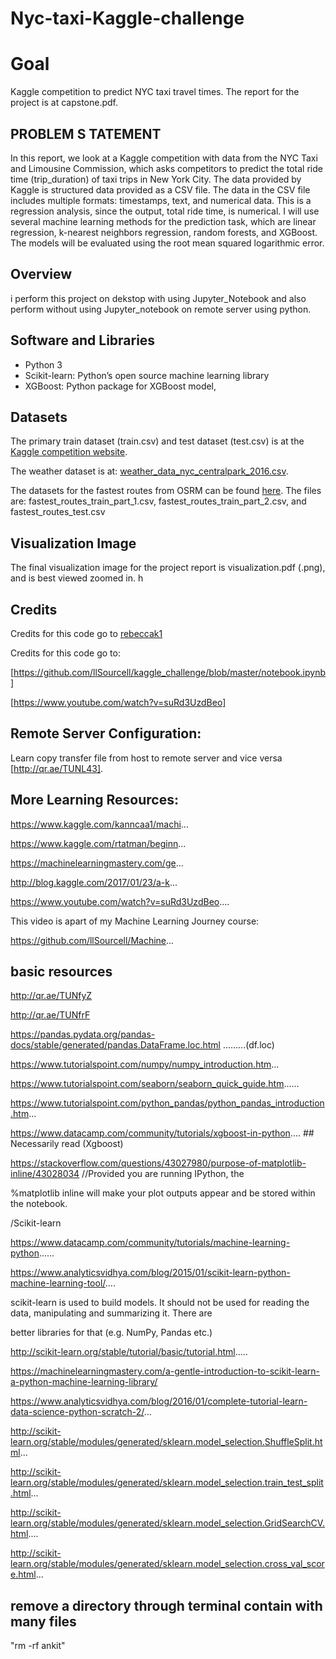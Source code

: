 # Nyc-taxi-Kaggle-challenge

# Goal

Kaggle competition to predict NYC taxi travel times. The report for the project is at capstone.pdf.

## PROBLEM S TATEMENT
In this report, we look at a Kaggle competition with data from the NYC Taxi and
Limousine Commission, which asks competitors to predict the total ride time
(trip_duration) of taxi trips in New York City. The data provided by Kaggle is structured
data provided as a CSV file. The data in the CSV file includes multiple formats: timestamps,
text, and numerical data. This is a regression analysis, since the output, total ride time, is
numerical. I will use  several machine learning methods for the prediction task, which are linear regression, k-nearest neighbors regression, random forests, and XGBoost. The models will be evaluated using the root mean squared logarithmic error.

## Overview

i perform this project on dekstop with using Jupyter_Notebook and also perform  without using Jupyter_notebook  on remote server using python.

## Software and Libraries
- Python 3
- Scikit-learn: Python’s open source machine learning library
- XGBoost: Python package for XGBoost model,

## Datasets
The primary train dataset (train.csv) and test dataset (test.csv) is at the <a href="https://www.kaggle.com/c/nyc-taxi-trip-duration/data">Kaggle competition website</a>.

The weather dataset is at: <a href="https://www.kaggle.com/mathijs/weather-data-in-new-york-city-2016">weather_data_nyc_centralpark_2016.csv</a>.

The datasets for the fastest routes from OSRM can be found <a href=https://www.kaggle.com/oscarleo/new-york-city-taxi-with-osrm>here</a>. The files are:  fastest_routes_train_part_1.csv, fastest_routes_train_part_2.csv, and fastest_routes_test.csv

## Visualization Image
The final visualization image for the project report is visualization.pdf (.png), and is best viewed zoomed in.
h

## Credits

Credits for this code go to [rebeccak1](https://github.com/rebeccak1/nyc-taxi) 

 Credits for this code go to:
 
[https://github.com/llSourcell/kaggle_challenge/blob/master/notebook.ipynb]
 
[https://www.youtube.com/watch?v=suRd3UzdBeo]

## Remote Server Configuration:
Learn copy  transfer file from host to remote server and vice versa [http://qr.ae/TUNL43].

## More Learning Resources:
https://www.kaggle.com/kanncaa1/machi... 

https://www.kaggle.com/rtatman/beginn... 

https://machinelearningmastery.com/ge...

http://blog.kaggle.com/2017/01/23/a-k... 

https://www.youtube.com/watch?v=suRd3UzdBeo....

This video is apart of my Machine Learning Journey course:

https://github.com/llSourcell/Machine...

## basic resources 

http://qr.ae/TUNfyZ

http://qr.ae/TUNfrF

https://pandas.pydata.org/pandas-docs/stable/generated/pandas.DataFrame.loc.html .........(df.loc)

https://www.tutorialspoint.com/numpy/numpy_introduction.htm...

https://www.tutorialspoint.com/seaborn/seaborn_quick_guide.htm......

https://www.tutorialspoint.com/python_pandas/python_pandas_introduction.htm...

https://www.datacamp.com/community/tutorials/xgboost-in-python.... ## Necessarily read (Xgboost)

https://stackoverflow.com/questions/43027980/purpose-of-matplotlib-inline/43028034 //Provided you are running IPython, the

%matplotlib inline will make your plot outputs appear and be stored within the notebook.

/Scikit-learn

https://www.datacamp.com/community/tutorials/machine-learning-python......

https://www.analyticsvidhya.com/blog/2015/01/scikit-learn-python-machine-learning-tool/....

scikit-learn is used to build models. It should not be used for reading the data, manipulating and summarizing it. There are 

better libraries for that (e.g. NumPy, Pandas etc.)

http://scikit-learn.org/stable/tutorial/basic/tutorial.html.....

https://machinelearningmastery.com/a-gentle-introduction-to-scikit-learn-a-python-machine-learning-library/

https://www.analyticsvidhya.com/blog/2016/01/complete-tutorial-learn-data-science-python-scratch-2/...

http://scikit-learn.org/stable/modules/generated/sklearn.model_selection.ShuffleSplit.html...

http://scikit-learn.org/stable/modules/generated/sklearn.model_selection.train_test_split.html...

http://scikit-learn.org/stable/modules/generated/sklearn.model_selection.GridSearchCV.html....

http://scikit-learn.org/stable/modules/generated/sklearn.model_selection.cross_val_score.html...




## remove a directory through terminal contain with many files

"rm -rf ankit"
